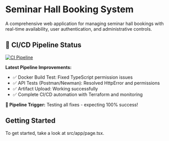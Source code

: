 # Seminar Hall Booking System

A comprehensive web application for managing seminar hall bookings with real-time availability, user authentication, and administrative controls.

## 🚀 CI/CD Pipeline Status
[![CI Pipeline](https://github.com/aryantkumar1/seminar-hall-booking/actions/workflows/ci.yml/badge.svg)](https://github.com/aryantkumar1/seminar-hall-booking/actions/workflows/ci.yml)

**Latest Pipeline Improvements:**
- ✅ Docker Build Test: Fixed TypeScript permission issues
- ✅ API Tests (Postman/Newman): Resolved HttpError and permissions
- ✅ Artifact Upload: Working successfully
- ✅ Complete CI/CD automation with Terraform and monitoring

**🎯 Pipeline Trigger:** Testing all fixes - expecting 100% success!

## Getting Started

To get started, take a look at src/app/page.tsx.

